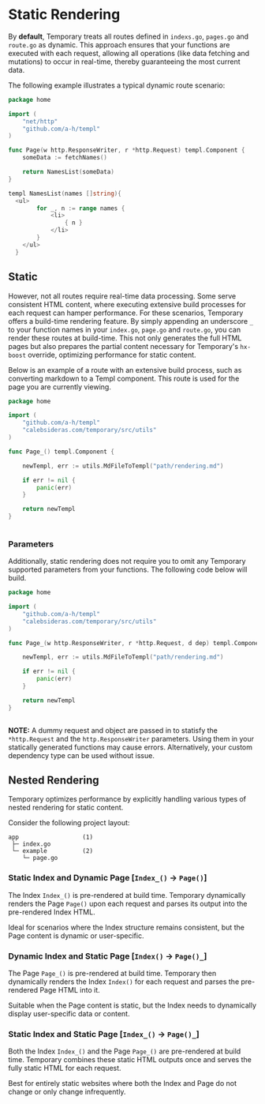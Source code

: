 # Static Rendering

By __default__, Temporary treats all routes defined in `indexs.go`, `pages.go` and `route.go` as dynamic. This approach ensures that your functions are executed with each request, allowing all operations (like data fetching and mutations) to occur in real-time, thereby guaranteeing the most current data.

The following example illustrates a typical dynamic route scenario:


```go
package home

import (
	"net/http"
	"github.com/a-h/templ"
)

func Page(w http.ResponseWriter, r *http.Request) templ.Component {
	someData := fetchNames()

	return NamesList(someData)
}

templ NamesList(names []string){
  <ul>
		for _, n := range names {
			<li>
				{ n }
			</li>
		}
	</ul>
  }  
```

## Static

However, not all routes require real-time data processing. Some serve consistent HTML content, where executing extensive build processes for each request can hamper performance. For these scenarios, Temporary offers a build-time rendering feature. By simply appending an underscore `_` to your function names in your  `index.go`, `page.go` and `route.go`, you can render these routes at build-time. This not only generates the full HTML pages but also prepares the partial content necessary for Temporary's `hx-boost` override, optimizing performance for static content.

Below is an example of a route with an extensive build process, such as converting markdown to a Templ component. This route is used for the page you are currently viewing.

```go
package home

import (
	"github.com/a-h/templ"
	"calebsideras.com/temporary/src/utils"
)

func Page_() templ.Component {

	newTempl, err := utils.MdFileToTempl("path/rendering.md")

	if err != nil {
		panic(err)
	}

	return newTempl
}
  
```

### Parameters

Additionally, static rendering does not require you to omit any Temporary supported parameters from your functions. The following code below will build.

```go
package home

import (
	"github.com/a-h/templ"
	"calebsideras.com/temporary/src/utils"
)

func Page_(w http.ResponseWriter, r *http.Request, d dep) templ.Component {

	newTempl, err := utils.MdFileToTempl("path/rendering.md")

	if err != nil {
		panic(err)
	}

	return newTempl
}
  
```
__NOTE:__ A dummy request and object are passed in to statisfy the `*http.Request` and the `http.ResponseWriter` parameters. Using them in your statically generated functions may cause errors. Alternatively, your custom dependency type can be used without issue.


## Nested Rendering

Temporary optimizes performance by explicitly handling various types of nested rendering for static content. 

Consider the following project layout:

```
app                  (1)
 ├─ index.go       
 └─ example          (2)
    └─ page.go
```

### Static Index and Dynamic Page [`Index_()` -> `Page()`] 

The Index `Index_()` is pre-rendered at build time. Temporary dynamically renders the Page `Page()` upon each request and parses its output into the pre-rendered Index HTML.

Ideal for scenarios where the Index structure remains consistent, but the Page content is dynamic or user-specific.

### Dynamic Index and Static Page [`Index()` -> `Page()_`]

The Page `Page_()` is pre-rendered at build time. Temporary then dynamically renders the Index `Index()` for each request and parses the pre-rendered Page HTML into it.

Suitable when the Page content is static, but the Index needs to dynamically display user-specific data or content.

### Static Index and Static Page [`Index_()` -> `Page()_`]

Both the Index `Index_()` and the Page `Page_()` are pre-rendered at build time. Temporary combines these static HTML outputs once and serves the fully static HTML for each request.

Best for entirely static websites where both the Index and Page do not change or only change infrequently.
